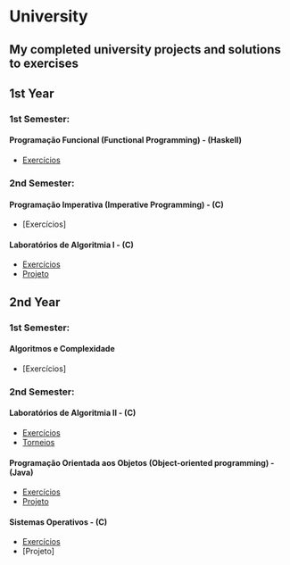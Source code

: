 # University 

## My completed university projects and solutions to exercises

## 1st Year
### 1st Semester:
#### Programação Funcional (Functional Programming) - (Haskell)
- [Exercícios](https://github.com/Guilhermepp4/PF)

### 2nd Semester:
#### Programação Imperativa (Imperative Programming) - (C)
- [Exercícios]
#### Laboratórios de Algoritmia I - (C)
- [Exercícios](https://github.com/Guilhermepp4/LA-1/tree/main/Exercicios)
- [Projeto](https://github.com/Guilhermepp4/LA-1/tree/main/Projeto)

## 2nd Year
### 1st Semester:
#### Algoritmos e Complexidade
- [Exercícios]

### 2nd Semester:
#### Laboratórios de Algoritmia II - (C)
- [Exercícios](https://github.com/Guilhermepp4/LA-II/tree/main/Treinos)
- [Torneios](https://github.com/Guilhermepp4/LA-II/tree/main/Torneios)
#### Programação Orientada aos Objetos (Object-oriented programming) - (Java)
- [Exercícios](https://github.com/Guilhermepp4/POO/tree/main/Fichas) 
- [Projeto](https://github.com/Guilhermepp4/POO/tree/main/Projeto)

#### Sistemas Operativos - (C)
- [Exercícios](https://github.com/Guilhermepp4/SO/tree/main)
- [Projeto]
